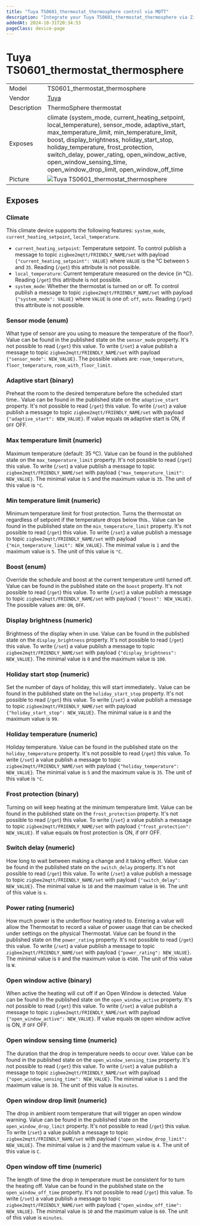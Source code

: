 ```yaml
---
title: "Tuya TS0601_thermostat_thermosphere control via MQTT"
description: "Integrate your Tuya TS0601_thermostat_thermosphere via Zigbee2MQTT with whatever smart home infrastructure you are using without the vendor's bridge or gateway."
addedAt: 2024-10-31T20:34:53
pageClass: device-page
---
```


<!-- !!!! -->
<!-- ATTENTION: This file is auto-generated through docgen! -->
<!-- You can only edit the "Notes"-Section between the two comment lines "Notes BEGIN" and "Notes END". -->
<!-- Do not use h1 or h2 heading within "## Notes"-Section. -->
<!-- !!!! -->

# Tuya TS0601_thermostat_thermosphere

|     |     |
|-----|-----|
| Model | TS0601_thermostat_thermosphere  |
| Vendor  | [Tuya](/supported-devices/#v=Tuya)  |
| Description | ThermoSphere thermostat |
| Exposes | climate (system_mode, current_heating_setpoint, local_temperature), sensor_mode, adaptive_start, max_temperature_limit, min_temperature_limit, boost, display_brightness, holiday_start_stop, holiday_temperature, frost_protection, switch_delay, power_rating, open_window_active, open_window_sensing_time, open_window_drop_limit, open_window_off_time |
| Picture | ![Tuya TS0601_thermostat_thermosphere](https://www.zigbee2mqtt.io/images/devices/TS0601_thermostat_thermosphere.png) |


<!-- Notes BEGIN: You can edit here. Add "## Notes" headline if not already present. -->


<!-- Notes END: Do not edit below this line -->




## Exposes

### Climate 
This climate device supports the following features: `system_mode`, `current_heating_setpoint`, `local_temperature`.
- `current_heating_setpoint`: Temperature setpoint. To control publish a message to topic `zigbee2mqtt/FRIENDLY_NAME/set` with payload `{"current_heating_setpoint": VALUE}` where `VALUE` is the °C between `5` and `35`. Reading (`/get`) this attribute is not possible.
- `local_temperature`: Current temperature measured on the device (in °C). Reading (`/get`) this attribute is not possible.
- `system_mode`: Whether the thermostat is turned on or off. To control publish a message to topic `zigbee2mqtt/FRIENDLY_NAME/set` with payload `{"system_mode": VALUE}` where `VALUE` is one of: `off`, `auto`. Reading (`/get`) this attribute is not possible.

### Sensor mode (enum)
What type of sensor are you using to measure the temperature of the floor?.
Value can be found in the published state on the `sensor_mode` property.
It's not possible to read (`/get`) this value.
To write (`/set`) a value publish a message to topic `zigbee2mqtt/FRIENDLY_NAME/set` with payload `{"sensor_mode": NEW_VALUE}`.
The possible values are: `room_temperature`, `floor_temperature`, `room_with_floor_limit`.

### Adaptive start (binary)
Preheat the room to the desired temperature before the scheduled start time..
Value can be found in the published state on the `adaptive_start` property.
It's not possible to read (`/get`) this value.
To write (`/set`) a value publish a message to topic `zigbee2mqtt/FRIENDLY_NAME/set` with payload `{"adaptive_start": NEW_VALUE}`.
If value equals `ON` adaptive start is ON, if `OFF` OFF.

### Max temperature limit (numeric)
Maximum temperature (default: 35 ºC).
Value can be found in the published state on the `max_temperature_limit` property.
It's not possible to read (`/get`) this value.
To write (`/set`) a value publish a message to topic `zigbee2mqtt/FRIENDLY_NAME/set` with payload `{"max_temperature_limit": NEW_VALUE}`.
The minimal value is `5` and the maximum value is `35`.
The unit of this value is `°C`.

### Min temperature limit (numeric)
Minimum temperature limit for frost protection. Turns the thermostat on regardless of setpoint if the temperature drops below this..
Value can be found in the published state on the `min_temperature_limit` property.
It's not possible to read (`/get`) this value.
To write (`/set`) a value publish a message to topic `zigbee2mqtt/FRIENDLY_NAME/set` with payload `{"min_temperature_limit": NEW_VALUE}`.
The minimal value is `1` and the maximum value is `5`.
The unit of this value is `°C`.

### Boost (enum)
Override the schedule and boost at the current temperature until turned off.
Value can be found in the published state on the `boost` property.
It's not possible to read (`/get`) this value.
To write (`/set`) a value publish a message to topic `zigbee2mqtt/FRIENDLY_NAME/set` with payload `{"boost": NEW_VALUE}`.
The possible values are: `ON`, `OFF`.

### Display brightness (numeric)
Brightness of the display when in use.
Value can be found in the published state on the `display_brightness` property.
It's not possible to read (`/get`) this value.
To write (`/set`) a value publish a message to topic `zigbee2mqtt/FRIENDLY_NAME/set` with payload `{"display_brightness": NEW_VALUE}`.
The minimal value is `0` and the maximum value is `100`.

### Holiday start stop (numeric)
Set the number of days of holiday, this will start immediately..
Value can be found in the published state on the `holiday_start_stop` property.
It's not possible to read (`/get`) this value.
To write (`/set`) a value publish a message to topic `zigbee2mqtt/FRIENDLY_NAME/set` with payload `{"holiday_start_stop": NEW_VALUE}`.
The minimal value is `0` and the maximum value is `99`.

### Holiday temperature (numeric)
Holiday temperature.
Value can be found in the published state on the `holiday_temperature` property.
It's not possible to read (`/get`) this value.
To write (`/set`) a value publish a message to topic `zigbee2mqtt/FRIENDLY_NAME/set` with payload `{"holiday_temperature": NEW_VALUE}`.
The minimal value is `5` and the maximum value is `35`.
The unit of this value is `°C`.

### Frost protection (binary)
Turning on will keep heating at the minimum temperature limit.
Value can be found in the published state on the `frost_protection` property.
It's not possible to read (`/get`) this value.
To write (`/set`) a value publish a message to topic `zigbee2mqtt/FRIENDLY_NAME/set` with payload `{"frost_protection": NEW_VALUE}`.
If value equals `ON` frost protection is ON, if `OFF` OFF.

### Switch delay (numeric)
How long to wait between making a change and it taking effect.
Value can be found in the published state on the `switch_delay` property.
It's not possible to read (`/get`) this value.
To write (`/set`) a value publish a message to topic `zigbee2mqtt/FRIENDLY_NAME/set` with payload `{"switch_delay": NEW_VALUE}`.
The minimal value is `10` and the maximum value is `90`.
The unit of this value is `s`.

### Power rating (numeric)
How much power is the underfloor heating rated to. Entering a value will allow the Thermostat to record a value of power usage that can be checked under settings on the physical Thermostat.
Value can be found in the published state on the `power_rating` property.
It's not possible to read (`/get`) this value.
To write (`/set`) a value publish a message to topic `zigbee2mqtt/FRIENDLY_NAME/set` with payload `{"power_rating": NEW_VALUE}`.
The minimal value is `0` and the maximum value is `4500`.
The unit of this value is `W`.

### Open window active (binary)
When active the heating will cut off if an Open Window is detected.
Value can be found in the published state on the `open_window_active` property.
It's not possible to read (`/get`) this value.
To write (`/set`) a value publish a message to topic `zigbee2mqtt/FRIENDLY_NAME/set` with payload `{"open_window_active": NEW_VALUE}`.
If value equals `ON` open window active is ON, if `OFF` OFF.

### Open window sensing time (numeric)
The duration that the drop in temperature needs to occur over.
Value can be found in the published state on the `open_window_sensing_time` property.
It's not possible to read (`/get`) this value.
To write (`/set`) a value publish a message to topic `zigbee2mqtt/FRIENDLY_NAME/set` with payload `{"open_window_sensing_time": NEW_VALUE}`.
The minimal value is `1` and the maximum value is `30`.
The unit of this value is `minutes`.

### Open window drop limit (numeric)
The drop in ambient room temperature that will trigger an open window warning.
Value can be found in the published state on the `open_window_drop_limit` property.
It's not possible to read (`/get`) this value.
To write (`/set`) a value publish a message to topic `zigbee2mqtt/FRIENDLY_NAME/set` with payload `{"open_window_drop_limit": NEW_VALUE}`.
The minimal value is `2` and the maximum value is `4`.
The unit of this value is `C`.

### Open window off time (numeric)
The length of time the drop in temperature must be consistent for to turn the heating off.
Value can be found in the published state on the `open_window_off_time` property.
It's not possible to read (`/get`) this value.
To write (`/set`) a value publish a message to topic `zigbee2mqtt/FRIENDLY_NAME/set` with payload `{"open_window_off_time": NEW_VALUE}`.
The minimal value is `10` and the maximum value is `60`.
The unit of this value is `minutes`.

